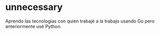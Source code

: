 # unnecessary

Aprendo las tecnologías con quien trabajé a la trabajo usando Go pero anteriormente usé Python.
